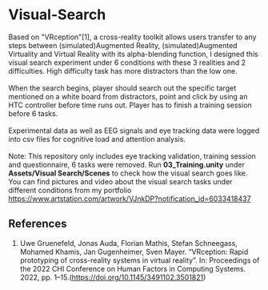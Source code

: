 # Visual-Search
Based on "VRception"[1], a cross-reality toolkit allows users transfer to any steps between (simulated)Augmented Reality, (simulated)Augmented Virtuality and Virtual Reality with its alpha-blending function, I designed this visual search experiment under 6 conditions with these 3 realities and 2 difficulties. High difficulty task has more distractors than the low one.
<br><br>When the search begins, player should search out the specific target mentioned on a white board from distractors, point and click by using an HTC controller before time runs out. Player has to finish a training session before 6 tasks.
<br><br>Experimental data as well as EEG signals and eye tracking data were logged into csv files for cognitive load and attention analysis.
<br><br>Note: This repository only includes eye tracking validation, training session and questionnaire, 6 tasks were removed. Run <b>03_Training.unity</b> under <b>Assets/Visual Search/Scenes</b> to check how the visual search goes like. You can find pictures and video about the visual search tasks under different conditions from my portfolio https://www.artstation.com/artwork/VJnkDP?notification_id=6033418437 

## References
1. Uwe Gruenefeld, Jonas Auda, Florian Mathis, Stefan Schneegass, Mohamed Khamis, Jan Gugenheimer, Sven Mayer. “VRception: Rapid prototyping of cross-reality systems in virtual reality”. In: Proceedings of the 2022 CHI Conference on Human Factors in Computing Systems. 2022, pp. 1–15.(https://doi.org/10.1145/3491102.3501821)
